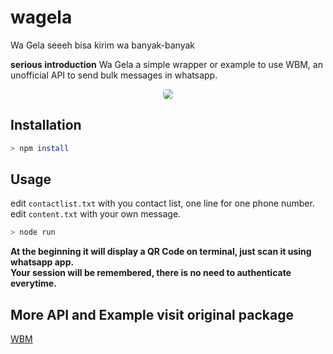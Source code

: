 # wagela
Wa Gela seeeh bisa kirim wa banyak-banyak

**serious introduction**
Wa Gela a simple wrapper or example to use WBM, an unofficial API to send bulk messages in whatsapp.


<p align="center"> 
<img style="border-radius: 5px" src="https://raw.githubusercontent.com/Briuor/wbm/master/assets/demo.gif">
</p>

## Installation
```bash
> npm install
```
## Usage

edit `contactlist.txt` with you contact list, one line for one phone number.
edit `content.txt` with your own message.

```bash
> node run
```
**At the beginning it will display a QR Code on terminal, just scan it using whatsapp app.<br />
Your session will be remembered, there is no need to authenticate everytime.**

## More API and Example visit original package

[WBM](https://github.com/Briuor/wbm)
